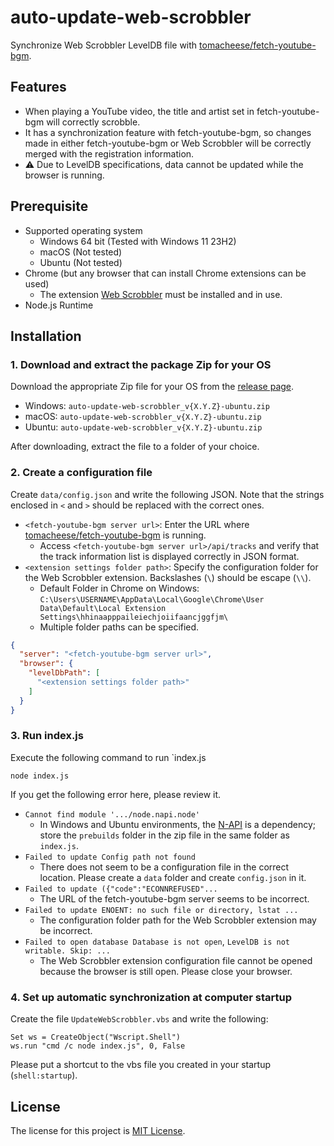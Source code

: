# auto-update-web-scrobbler

Synchronize Web Scrobbler LevelDB file with [tomacheese/fetch-youtube-bgm](https://github.com/tomacheese/fetch-youtube-bgm).

## Features

- When playing a YouTube video, the title and artist set in fetch-youtube-bgm will correctly scrobble.
- It has a synchronization feature with fetch-youtube-bgm, so changes made in either fetch-youtube-bgm or Web Scrobbler will be correctly merged with the registration information.
- ⚠️ Due to LevelDB specifications, data cannot be updated while the browser is running.

## Prerequisite

- Supported operating system
  - Windows 64 bit (Tested with Windows 11 23H2)
  - macOS (Not tested)
  - Ubuntu (Not tested)
- Chrome (but any browser that can install Chrome extensions can be used)
  - The extension [Web Scrobbler](https://chromewebstore.google.com/detail/web-scrobbler/hhinaapppaileiechjoiifaancjggfjm) must be installed and in use.
- Node.js Runtime

## Installation

### 1. Download and extract the package Zip for your OS

Download the appropriate Zip file for your OS from the [release page](https://github.com/tomacheese/auto-update-web-scrobbler/releases).

- Windows: `auto-update-web-scrobbler_v{X.Y.Z}-ubuntu.zip`
- macOS: `auto-update-web-scrobbler_v{X.Y.Z}-ubuntu.zip`
- Ubuntu: `auto-update-web-scrobbler_v{X.Y.Z}-ubuntu.zip`

After downloading, extract the file to a folder of your choice.

### 2. Create a configuration file

Create `data/config.json` and write the following JSON. Note that the strings enclosed in `<` and `>` should be replaced with the correct ones.

- `<fetch-youtube-bgm server url>`: Enter the URL where [tomacheese/fetch-youtube-bgm](https://github.com/tomacheese/fetch-youtube-bgm) is running.
  - Access `<fetch-youtube-bgm server url>/api/tracks` and verify that the track information list is displayed correctly in JSON format.
- `<extension settings folder path>`: Specify the configuration folder for the Web Scrobbler extension. Backslashes (`\`) should be escape (`\\`).
  - Default Folder in Chrome on Windows: `C:\Users\USERNAME\AppData\Local\Google\Chrome\User Data\Default\Local Extension Settings\hhinaapppaileiechjoiifaancjggfjm\`
  - Multiple folder paths can be specified.

```json
{
  "server": "<fetch-youtube-bgm server url>",
  "browser": {
    "levelDbPath": [
      "<extension settings folder path>"
    ]
  }
}
```

### 3. Run index.js

Execute the following command to run `index.js

```shell
node index.js
```

If you get the following error here, please review it.

- `Cannot find module '.../node.napi.node'`
  - In Windows and Ubuntu environments, the [N-API](https://nodejs.org/api/n-api.html) is a dependency; store the `prebuilds` folder in the zip file in the same folder as `index.js`.
- `Failed to update Config path not found`
  - There does not seem to be a configuration file in the correct location. Please create a `data` folder and create `config.json` in it.
- `Failed to update ({"code":"ECONNREFUSED"...`
  - The URL of the fetch-youtube-bgm server seems to be incorrect.
- `Failed to update ENOENT: no such file or directory, lstat ...`
  - The configuration folder path for the Web Scrobbler extension may be incorrect.
- `Failed to open database Database is not open`, `LevelDB is not writable. Skip: ...`
  - The Web Scrobbler extension configuration file cannot be opened because the browser is still open. Please close your browser.

### 4. Set up automatic synchronization at computer startup

Create the file `UpdateWebScrobbler.vbs` and write the following:

```vbs
Set ws = CreateObject("Wscript.Shell")
ws.run "cmd /c node index.js", 0, False
```

Please put a shortcut to the vbs file you created in your startup (`shell:startup`).

## License

The license for this project is [MIT License](LICENSE).
